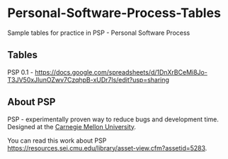 # Personal-Software-Process-Tables
Sample tables for practice in PSP - Personal Software Process

## Tables
PSP 0.1 - https://docs.google.com/spreadsheets/d/1DnXrBCeMi8Jo-T3JV50xJIunOZwv7CzqhpB-xUDr7ls/edit?usp=sharing

## About PSP
PSP - experimentally proven way to reduce bugs and development time.
Designed at the [Carnegie Mellon University](https://www.cmu.edu/).

You can read this work about PSP https://resources.sei.cmu.edu/library/asset-view.cfm?assetid=5283. 

